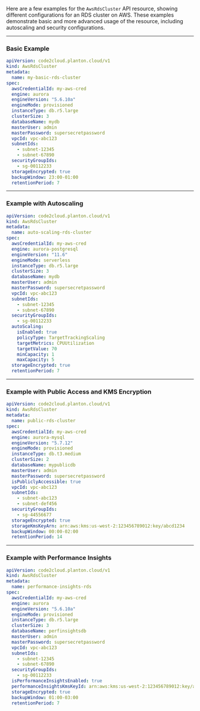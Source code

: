 Here are a few examples for the `AwsRdsCluster` API resource, showing different configurations for an RDS cluster on AWS. These examples demonstrate basic and more advanced usage of the resource, including autoscaling and security configurations.

---

### Basic Example

```yaml
apiVersion: code2cloud.planton.cloud/v1
kind: AwsRdsCluster
metadata:
  name: my-basic-rds-cluster
spec:
  awsCredentialId: my-aws-cred
  engine: aurora
  engineVersion: "5.6.10a"
  engineMode: provisioned
  instanceType: db.r5.large
  clusterSize: 3
  databaseName: mydb
  masterUser: admin
  masterPassword: supersecretpassword
  vpcId: vpc-abc123
  subnetIds:
    - subnet-12345
    - subnet-67890
  securityGroupIds:
    - sg-00112233
  storageEncrypted: true
  backupWindow: 23:00-01:00
  retentionPeriod: 7
```

---

### Example with Autoscaling

```yaml
apiVersion: code2cloud.planton.cloud/v1
kind: AwsRdsCluster
metadata:
  name: auto-scaling-rds-cluster
spec:
  awsCredentialId: my-aws-cred
  engine: aurora-postgresql
  engineVersion: "11.6"
  engineMode: serverless
  instanceType: db.r5.large
  clusterSize: 3
  databaseName: mydb
  masterUser: admin
  masterPassword: supersecretpassword
  vpcId: vpc-abc123
  subnetIds:
    - subnet-12345
    - subnet-67890
  securityGroupIds:
    - sg-00112233
  autoScaling:
    isEnabled: true
    policyType: TargetTrackingScaling
    targetMetrics: CPUUtilization
    targetValue: 70
    minCapacity: 1
    maxCapacity: 5
  storageEncrypted: true
  retentionPeriod: 7
```

---

### Example with Public Access and KMS Encryption

```yaml
apiVersion: code2cloud.planton.cloud/v1
kind: AwsRdsCluster
metadata:
  name: public-rds-cluster
spec:
  awsCredentialId: my-aws-cred
  engine: aurora-mysql
  engineVersion: "5.7.12"
  engineMode: provisioned
  instanceType: db.t3.medium
  clusterSize: 2
  databaseName: mypublicdb
  masterUser: admin
  masterPassword: supersecretpassword
  isPubliclyAccessible: true
  vpcId: vpc-abc123
  subnetIds:
    - subnet-abc123
    - subnet-def456
  securityGroupIds:
    - sg-44556677
  storageEncrypted: true
  storageKmsKeyArn: arn:aws:kms:us-west-2:123456789012:key/abcd1234
  backupWindow: 00:00-02:00
  retentionPeriod: 14
```

---

### Example with Performance Insights

```yaml
apiVersion: code2cloud.planton.cloud/v1
kind: AwsRdsCluster
metadata:
  name: performance-insights-rds
spec:
  awsCredentialId: my-aws-cred
  engine: aurora
  engineVersion: "5.6.10a"
  engineMode: provisioned
  instanceType: db.r5.large
  clusterSize: 3
  databaseName: perfinsightsdb
  masterUser: admin
  masterPassword: supersecretpassword
  vpcId: vpc-abc123
  subnetIds:
    - subnet-12345
    - subnet-67890
  securityGroupIds:
    - sg-00112233
  isPerformanceInsightsEnabled: true
  performanceInsightsKmsKeyId: arn:aws:kms:us-west-2:123456789012:key/abcd1234
  storageEncrypted: true
  backupWindow: 01:00-03:00
  retentionPeriod: 7
```
